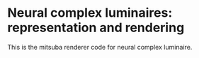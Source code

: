 # Neural complex luminaires: representation and rendering

This is the mitsuba renderer code for neural complex luminaire. 